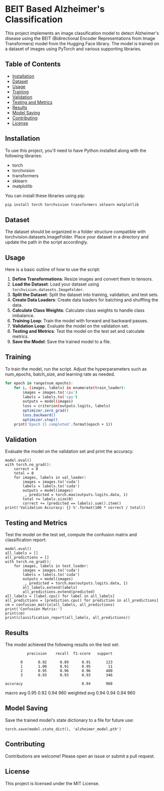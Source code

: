 # BEIT Based Alzheimer's Classification

This project implements an image classification model to detect Alzheimer's disease using the BEIT (Bidirectional Encoder Representations from Image Transformers) model from the Hugging Face library. The model is trained on a dataset of images using PyTorch and various supporting libraries.

## Table of Contents

- [Installation](#installation)
- [Dataset](#dataset)
- [Usage](#usage)
- [Training](#training)
- [Validation](#validation)
- [Testing and Metrics](#testing-and-metrics)
- [Results](#results)
- [Model Saving](#model-saving)
- [Contributing](#contributing)
- [License](#license)

## Installation

To use this project, you'll need to have Python installed along with the following libraries:

- torch
- torchvision
- transformers
- sklearn
- matplotlib

You can install these libraries using pip:

```sh
pip install torch torchvision transformers sklearn matplotlib
```

## Dataset
The dataset should be organized in a folder structure compatible with torchvision.datasets.ImageFolder. Place your dataset in a directory and update the path in the script accordingly.

## Usage
Here is a basic outline of how to use the script:

1. **Define Transformations**: Resize images and convert them to tensors.
2. **Load the Dataset**: Load your dataset using `torchvision.datasets.ImageFolder`.
3. **Split the Dataset**: Split the dataset into training, validation, and test sets.
4. **Create Data Loaders**: Create data loaders for batching and shuffling the data.
5. **Calculate Class Weights**: Calculate class weights to handle class imbalance.
6. **Training Loop**: Train the model with forward and backward passes.
7. **Validation Loop**: Evaluate the model on the validation set.
8. **Testing and Metrics**: Test the model on the test set and calculate metrics.
9. **Save the Model**: Save the trained model to a file.

## Training
To train the model, run the script. Adjust the hyperparameters such as num_epochs, batch_size, and learning rate as needed.
```sh
for epoch in range(num_epochs):
    for i, (images, labels) in enumerate(train_loader):
        images = images.to('cpu')
        labels = labels.to('cpu')
        outputs = model(images)
        loss = criterion(outputs.logits, labels)
        optimizer.zero_grad()
        loss.backward()
        optimizer.step()
    print('Epoch {} completed'.format(epoch + 1))
```
## Validation
Evaluate the model on the validation set and print the accuracy:
```
model.eval()
with torch.no_grad():
    correct = 0
    total = 0
    for images, labels in val_loader:
        images = images.to('cuda')
        labels = labels.to('cuda')
        outputs = model(images)
        _, predicted = torch.max(outputs.logits.data, 1)
        total += labels.size(0)
        correct += (predicted == labels).sum().item()
print('Validation Accuracy: {} %'.format(100 * correct / total))
```
## Testing and Metrics
Test the model on the test set, compute the confusion matrix and classification report:
```
model.eval()
all_labels = []
all_predictions = []
with torch.no_grad():
    for images, labels in test_loader:
        images = images.to('cuda')
        labels = labels.to('cuda')
        outputs = model(images)
        _, predicted = torch.max(outputs.logits.data, 1)
        all_labels.extend(labels)
        all_predictions.extend(predicted)
all_labels = [label.cpu() for label in all_labels]
all_predictions = [prediction.cpu() for prediction in all_predictions]
cm = confusion_matrix(all_labels, all_predictions)
print('Confusion Matrix:')
print(cm)
print(classification_report(all_labels, all_predictions))
```
## Results
The model achieved the following results on the test set:

              precision    recall  f1-score   support

           0       0.92      0.89      0.91       123
           1       1.00      0.91      0.95        11
           2       0.95      0.96      0.96       480
           3       0.93      0.93      0.93       346

    accuracy                           0.94       960
  macro avg 0.95 0.92 0.94 960
weighted avg 0.94 0.94 0.94 960



## Model Saving
Save the trained model's state dictionary to a file for future use:
```
torch.save(model.state_dict(), 'alzheimer_model.pth')
```
## Contributing
Contributions are welcome! Please open an issue or submit a pull request.

## License
This project is licensed under the MIT License.

